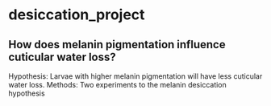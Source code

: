 # desiccation_project

## How does melanin pigmentation influence cuticular water loss?
Hypothesis: Larvae with higher melanin pigmentation will have less cuticular water loss.
Methods: Two experiments to the melanin desiccation hypothesis
